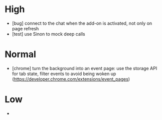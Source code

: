 # High
  - [bug] connect to the chat when the add-on is activated, not only on page refresh
  - [test] use Sinon to mock deep calls

# Normal
  - [chrome] turn the background into an event page: use the storage API for tab state, filter events to avoid being woken up (https://developer.chrome.com/extensions/event_pages)

# Low
  -
